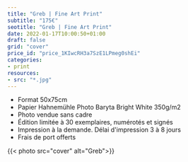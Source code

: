 ```yaml
---
title: "Greb | Fine Art Print"
subtitle: "175€"
seotitle: "Greb | Fine Art Print"
date: 2022-01-17T10:00:50+01:00
draft: false
grid: "cover"
price_id: "price_1KIwcRH3a7SzE1LPmeg0shEi"
categories:
- print
resources:
- src: "*.jpg"
---
```



* Format 50x75cm
* Papier Hahnemühle Photo Baryta Bright White 350g/m2
* Photo vendue sans cadre
* Édition limitée à 30 exemplaires, numérotés et signés
* Impression à la demande. Délai d'impression 3 à 8 jours
* Frais de port offerts

{{< photo src="cover" alt="Greb">}}
